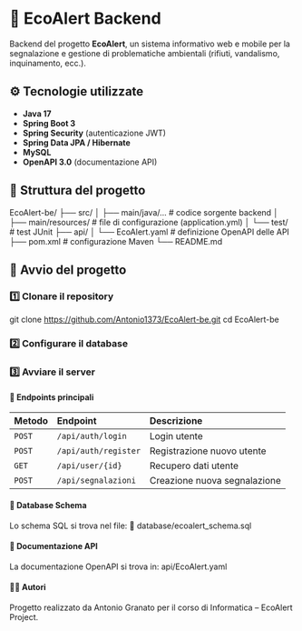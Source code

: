 # 🌿 EcoAlert Backend

Backend del progetto **EcoAlert**, un sistema informativo web e mobile per la segnalazione e gestione di problematiche ambientali (rifiuti, vandalismo, inquinamento, ecc.).

## ⚙️ Tecnologie utilizzate
- **Java 17**
- **Spring Boot 3**
- **Spring Security** (autenticazione JWT)
- **Spring Data JPA / Hibernate**
- **MySQL**
- **OpenAPI 3.0** (documentazione API)

## 📁 Struttura del progetto

EcoAlert-be/
├── src/
│ ├── main/java/... # codice sorgente backend
│ ├── main/resources/ # file di configurazione (application.yml)
│ └── test/ # test JUnit
├── api/
│ └── EcoAlert.yaml # definizione OpenAPI delle API
├── pom.xml # configurazione Maven
└── README.md

## 🚀 Avvio del progetto

### 1️⃣ Clonare il repository

git clone https://github.com/Antonio1373/EcoAlert-be.git
cd EcoAlert-be

### 2️⃣ Configurare il database

### 3️⃣ Avviare il server

#### 🧩 Endpoints principali
 
| Metodo | Endpoint             | Descrizione                  |
| :----- | :------------------- | :--------------------------- |
| `POST` | `/api/auth/login`    | Login utente                 |
| `POST` | `/api/auth/register` | Registrazione nuovo utente   |
| `GET`  | `/api/user/{id}`     | Recupero dati utente         |
| `POST` | `/api/segnalazioni`  | Creazione nuova segnalazione |

#### 🧱 Database Schema
Lo schema SQL si trova nel file:
📄 database/ecoalert_schema.sql

#### 📘 Documentazione API
La documentazione OpenAPI si trova in:
api/EcoAlert.yaml

#### 👩‍💻 Autori
Progetto realizzato da Antonio Granato per il corso di Informatica – EcoAlert Project.


